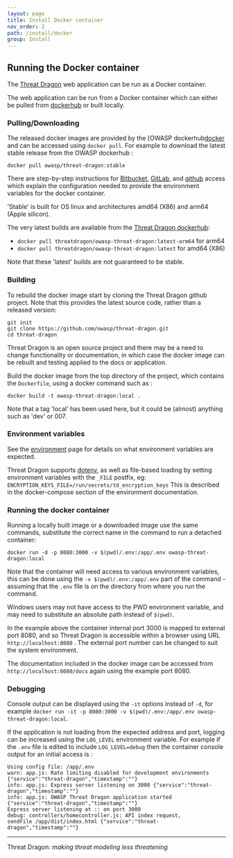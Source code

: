 ```yaml
---
layout: page
title: Install Docker container
nav_order: 2
path: /install/docker
group: Install
---
```


## Running the Docker container

The [Threat Dragon](http://owasp.org/www-project-threat-dragon) web application can be run as a Docker container.

The web application can be run from a Docker container which can either be pulled from [dockerhub][docker] or built locally.

### Pulling/Downloading

The released docker images are provided by the [OWASP dockerhub[docker]
and can be accessed using `docker pull`.
For example to download the latest stable release from the OWASP dockerhub :

`docker pull owasp/threat-dragon:stable`

There are step-by-step instructions for [Bitbucket](/bitbucket-repo/),
[GitLab](/gitlab-repo/), and [github](/github-repo/)
access which explain the configuration needed to provide the environment variables for the docker container.

'Stable' is built for OS linux and architectures amd64 (X86) and arm64 (Apple silicon).

The very latest builds are available from the [Threat Dragon dockerhub][td-docker]:

* `docker pull threatdragon/owasp-threat-dragon:latest-arm64` for arm64
* `docker pull threatdragon/owasp-threat-dragon:latest` for amd64 (X86)

Note that these 'latest' builds are not guaranteed to be stable.

### Building

To rebuild the docker image start by cloning the Threat Dragon github project.
Note that this provides the latest source code, rather than a released version:

```text
git init
git clone https://github.com/owasp/threat-dragon.git
cd threat-dragon
```

Threat Dragon is an open source project and there may be a need to change functionality or documentation,
in which case the docker image can be rebuilt and testing applied to the docs or application.

Build the docker image from the top directory of the project, which contains the `Dockerfile`,
using a docker command such as :

`docker build -t owasp-threat-dragon:local .`

Note that a tag 'local' has been used here, but it could be (almost) anything such as 'dev' or 007.

### Environment variables

See the [environment](/install-environment/) page
for details on what environment variables are expected.

Threat Dragon supports [dotenv](https://github.com/motdotla/dotenv),
as well as file-based loading by setting environment variables with the `_FILE` postfix,
eg: `ENCRYPTION_KEYS_FILE=/run/secrets/td_encryption_keys`
This is described in the docker-compose section of the environment documentation.

### Running the docker container

Running a locally built image or a downloaded image use the same commands,
substitute the correct name in the command to run a detached container:

`docker run -d -p 8080:3000 -v $(pwd)/.env:/app/.env owasp-threat-dragon:local`

Note that the container will need access to various environment variables, this can be done using the
`-v $(pwd)/.env:/app/.env` part of the command - assuming that the `.env` file
is on the directory from where you run the command.

Windows users may not have access to the PWD environment variable,
and may need to substitute an absolute path instead of `$(pwd)`.

In the example above the container internal port 3000 is mapped to external port 8080,
and so Threat Dragon is accessible within a browser using URL `http://localhost:8080` .
The external port number can be changed to suit the system environment.

The documentation included in the docker image can be accessed from `http://localhost:8080/docs`
again using the example port 8080.

### Debugging

Console output can be displayed using the `-it` options instead of `-d`,
for example `docker run -it -p 8080:3000 -v $(pwd)/.env:/app/.env owasp-threat-dragon:local`.

If the application is not loading from the expected address and port,
logging can be increased using the `LOG_LEVEL` environment variable.
For example if the `.env` file is edited to include `LOG_LEVEL=debug`
then the container console output for an initial access is :

```text
Using config file: /app/.env
warn: app.js: Rate limiting disabled for development environments {"service":"threat-dragon","timestamp":""}
info: app.js: Express server listening on 3000 {"service":"threat-dragon","timestamp":""}
info: app.js: OWASP Threat Dragon application started {"service":"threat-dragon","timestamp":""}
Express server listening at :: on port 3000
debug: controllers/homecontroller.js: API index request,
sendFile /app/dist/index.html {"service":"threat-dragon","timestamp":""}
```

----

Threat Dragon: _making threat modeling less threatening_

[docker]: https://hub.docker.com/r/owasp/threat-dragon/tags
[td-docker]: https://hub.docker.com/repository/docker/threatdragon/owasp-threat-dragon/tags
